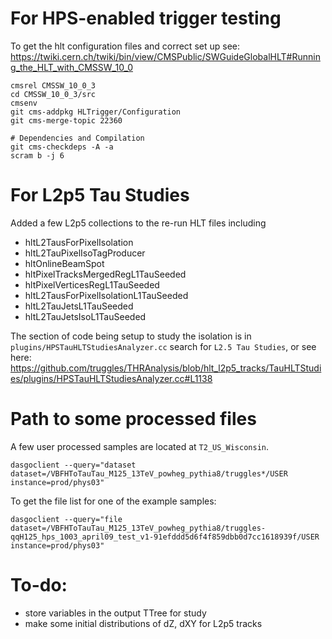 # For HPS-enabled trigger testing

To get the hlt configuration files and correct set up see: https://twiki.cern.ch/twiki/bin/view/CMSPublic/SWGuideGlobalHLT#Running_the_HLT_with_CMSSW_10_0

```
cmsrel CMSSW_10_0_3
cd CMSSW_10_0_3/src
cmsenv
git cms-addpkg HLTrigger/Configuration
git cms-merge-topic 22360

# Dependencies and Compilation
git cms-checkdeps -A -a
scram b -j 6
```


# For L2p5 Tau Studies

Added a few L2p5 collections to the re-run HLT files including
   * hltL2TausForPixelIsolation
   * hltL2TauPixelIsoTagProducer
   * hltOnlineBeamSpot
   * hltPixelTracksMergedRegL1TauSeeded
   * hltPixelVerticesRegL1TauSeeded
   * hltL2TausForPixelIsolationL1TauSeeded
   * hltL2TauJetsL1TauSeeded
   * hltL2TauJetsIsoL1TauSeeded

The section of code being setup to study the isolation is in `plugins/HPSTauHLTStudiesAnalyzer.cc`
search for `L2.5 Tau Studies`, or see here: https://github.com/truggles/THRAnalysis/blob/hlt_l2p5_tracks/TauHLTStudies/plugins/HPSTauHLTStudiesAnalyzer.cc#L1138


# Path to some processed files
A few user processed samples are located at `T2_US_Wisconsin`.

    dasgoclient --query="dataset dataset=/VBFHToTauTau_M125_13TeV_powheg_pythia8/truggles*/USER instance=prod/phys03"

To get the file list for one of the example samples:

    dasgoclient --query="file dataset=/VBFHToTauTau_M125_13TeV_powheg_pythia8/truggles-qqH125_hps_1003_april09_test_v1-91efddd5d6f4f859dbb0d7cc1618939f/USER instance=prod/phys03"



# To-do:
   * store variables in the output TTree for study
   * make some initial distributions of dZ, dXY for L2p5 tracks

